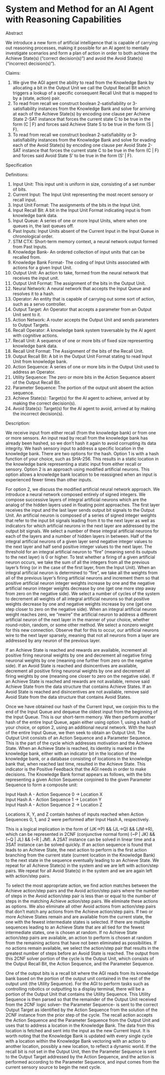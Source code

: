 <h1 align=”center”>  
System and Method for an AI Agent with Reasoning Capabilities  
</h1>

Abstract

We introduce a new form of artificial intelligence that is capable of carrying out reasoning processes, making it possible for an AI agent to mentally investigate scenarios and form a plan of action in order to both achieve the Achieve State(s) (“correct decision(s)”) and avoid the Avoid State(s) (“incorrect decision(s)”).

Claims:

1. We give the AGI agent the ability to read from the Knowledge Bank by allocating a bit in the Output Unit we call the Output Recall Bit which triggers a lookup of a specific consequent Recall Unit that is mapped to by a (state, action) pair.  
2. To read from recall we construct boolean 2-satisfiability or 3-satisfiability instances from the Knowledge Bank and solve for arriving at each of the Achieve State(s) by encoding one clause per Achieve State 2-SAT instance that forces the current state C to be true in the form (C | F) and forces said Achieve State S to be true in the form (S | F).  
3. To read from recall we construct boolean 2-satisfiability or 3-satisfiability instances from the Knowledge Bank and solve for evading each of the Avoid State(s) by encoding one clause per Avoid State 2-SAT instance that forces the current state C to be true in the form (C | F) and forces said Avoid State S’ to be true in the form (S’ | F).

Specification

Definitions:

1. Input Unit: This input unit is uniform in size, consisting of a set number of bits.  
2. Current Input: The Input Unit representing the most recent sensory or recall input.  
3. Input Unit Format: The assignments of the bits in the Input Unit.  
4. Input Recall Bit: A bit in the Input Unit Format indicating input is from knowledge bank data.  
5. Input Queue: A series of one or more Input Units, where when one queues in, the last queues off.  
6. Past Inputs: Input Units absent of the Current Input in the Input Queue in chronological order.  
7. STM CTX: Short-term memory context, a neural network output formed from Past Inputs.  
8. Knowledge Bank- An ordered collection of input units that can be recalled from.  
9. Knowledge Bank Format- The coding of Input Units associated with actions for a given Input Unit.  
10. Output Unit: An action to take, formed from the neural network that receives the input unit.  
11. Output Unit Format: The assignment of the bits in the Output Unit.  
12. Neural Network: A neural network that accepts the Input Queue and resolves it to a hash.  
13. Operator: An entity that is capable of carrying out some sort of action, such as a servo controller.  
14. Output Target: An Operator that accepts a parameter from an Output Unit sent to it.  
15. Action Network: A router accepts the Output Unit and sends parameters to Output Targets.  
16. Recall Operator: A knowledge bank system traversable by the AI agent with cognitive actions.  
17. Recall Unit: A sequence of one or more bits of fixed size representing knowledge bank data.  
18. Recall Unit Format: The Assignment of the bits of the Recall Unit.  
19. Output Recall Bit: A bit in the Output Unit Format stating to read Input Unit from knowledge bank.  
20. Action Sequence: A series of one or more bits in the Output Unit used to address an Operator.  
21. Utility Sequence: The zero or more bits in the Action Sequence absent of the Output Recall Bit.  
22. Parameter Sequence: The portion of the output unit absent the action sequence.  
23. Achieve State(s): Target(s) for the AI agent to achieve, arrived at by making the correct decision(s).  
24. Avoid State(s): Target(s) for the AI agent to avoid, arrived at by making the incorrect decision(s).

Description:

We receive input from either recall (from the knowledge bank) or from one or more sensors. An input read by recall from the knowledge bank has already been hashed, so we don’t hash it again to avoid corrupting its data integrity. We hash sensory input to address a specific location in the knowledge bank. There are two options for the hash. Option 1 is with a hash function of your choice, such as SHA-256. This results in a static location in the knowledge bank representing a static input from either recall or sensory. Option 2 is an approach using modified artificial neurons. This option allows a knowledge bank location to be reassigned when an input is experienced fewer times than other inputs.

For option 2, we discuss the modified artificial neural network approach. We introduce a neural network composed entirely of signed integers. We compose successive layers of integral artificial neurons which are the analog of the hidden layers used in floating point approaches. The first layer receives the input and the last layer sends output bit signals to the Output Unit. An artificial neuron is composed of a series of signed integer weights that refer to the input bit signals leading from it to the next layer as well as indicators for which artificial neurons in the next layer are addressed by the output bit signals. We select a number of these integral artificial neurons for each of the layers and a number of hidden layers in between. Half of the integral artificial neurons of a given layer send negative integer values to the next layer and half send positive integer values to the next layer. The threshold for an integral artificial neuron to “fire” (meaning send its outputs to the next layer) is 0 or higher. To test whether a firing of a given artificial neuron occurs, we take the sum of all the integers from all the previous layer’s firing (or in the case of the first layer, from the Input Unit). When an integral artificial neuron is determined to “fire”, we take all the weights from all of the previous layer’s firing artificial neurons and increment them so that positive artificial neuron integer weights increase by one and the negative artificial neuron integer weights decrease by one (get one more step away from zero on the negative side). We select a number of cycles of the system to decrement all weights of all integral artificial neurons so that positive weights decrease by one and negative weights increase by one (get one step closer to zero on the negative side). When an integral artificial neuron weight reaches zero, we “rewire” the artificial neuron to address a different artificial neuron of the next layer in the manner of your choice, whether round-robin, random, or some other method. We select a nonzero weight for this new connection. Observe that for this to occur, our artificial neurons wire to the next layer sparsely, meaning that not all neurons from a layer are addressed by any neuron of the previous layer.

If an Achieve State is reached and rewards are available, increment all positive firing neuronal weights by one and decrement all negative firing neuronal weights by one (meaning one further from zero on the negative side). If an Avoid State is reached and disincentives are available, decrement all positive firing neuronal weights by one and decrement all firing weights by one (meaning one closer to zero on the negative side). If an Achieve State is reached and rewards are not available, remove said Achieve State from the data structure that contains Achieve States. If an Avoid State is reached and disincentives are not available, remove said Avoid State from the data structure that contains Avoid States.

Once we have obtained our hash of the Current Input, we conjoin this to the end of the Input Queue and dequeue the oldest input from the beginning of the Input Queue. This is our short-term memory. We then perform another hash of the entire Input Queue, again either using option 1, using a hash of your choice, or option 2, using an additional neural network. With the hash of the entire Input Queue, we then seek to obtain an Output Unit. The Output Unit consists of an Action Sequence and a Parameter Sequence. This is the part of the cycle which addresses motivation and the Achieve State. When an Achieve State is reached, its identity is marked in the knowledge bank, either with an indicator bit in the location of the knowledge bank, or a database consisting of locations in the knowledge bank that, when reached last time, resulted in the Achieve State. This indicator is the Positive Feedback that the AGI needs in order to make decisions. The Knowledge Bank format appears as follows, with the bits representing a given Action Sequence conjoined to the given Parameter Sequence to form a composite unit:

Input Hash A \- Action Sequence 0 \-\> Location X  
Input Hash A \- Action Sequence 1 \-\> Location Y  
Input Hash A \- Action Sequence 2 \-\> Location Z

Locations X, Y, and Z contain hashes of inputs reached when Action Sequences 0, 1, and 2 were performed after Input Hash A, respectively.

This is a logical implication in the form of (JK-\>P) && (JL-\>Q) && (JM-\>R), which can be represented in 2CNF (conjunctive normal form) (\~P | JK) && (\~Q | JL) && (\~R | JM). A 2SAT instance can be solved in linear time and a 3SAT instance can be solved quickly. If an action sequence is found that leads to an Achieve State, the next action to perform is the first action branching from the current state (current location in the Knowledge Bank) to the next state in the sequence eventually leading to an Achieve State. We repeat for all Achieve State(s) in the system and we are left with action/step pairs. We repeat for all Avoid State(s) in the system and we are again left with action/step pairs.

To select the most appropriate action, we find action matches between the Achieve action/step pairs and the Avoid action/step pairs where the number of steps in the Avoid action/step pair is less than or equal to the number of steps in the matching Achieve action/step pairs. We eliminate these actions as options. We also eliminate all other Avoid actions from action/step pairs that don’t match any actions from the Achieve action/step pairs. If two or more Achieve States remain and are available from the current state, the one with the fewest intermediate states is selected. If there are multiple sequences leading to an Achieve State that are all tied for the fewest intermediate states, one is chosen at random. If no Achieve State action/step pairs are available, an action to perform is chosen at random from the remaining actions that have not been eliminated as possibilities. If no actions remain available, we select the action/step pair that results in the greatest number of steps before an Avoid State is reached. The output from this 2CNF solver portion of the cycle is the Output Unit, which consists of the Output Recall Bit, the Action Sequence, and the Parameter Sequence.

One of the output bits is a recall bit where the AGI reads from its knowledge bank based on the portion of the output unit contained in the rest of the output unit (the Utility Sequence). For the AGI to perform tasks such as controlling robotics or outputting to a display terminal, there will be a portion of the Output Unit that contains the Utility Sequence. This Utility Sequence is then parsed so that the remainder of the Output Unit received from the 2CNF logic solver- the Parameter Sequence- is sent to the correct Output Target as identified by the Action Sequence from the solution of the 2CNF instance from the prior step of the cycle. The recall action accepts the Action Sequence and the Parameter Sequence from the Output Unit and uses that to address a location in the Knowledge Bank. The data from this location is fetched and sent into the input as the new Current Input. It is worth noting that the Knowledge Bank is updated with every single cycle with a location within the Knowledge Bank vectoring with an action to another location, possibly a new location, to reflect a dynamic world. If the recall bit is not set in the Output Unit, then the Parameter Sequence is sent to the Output Target addressed by the Action Sequence, and the action is performed according to the Parameter Sequence, and input comes from the current sensory source to begin the next cycle.
